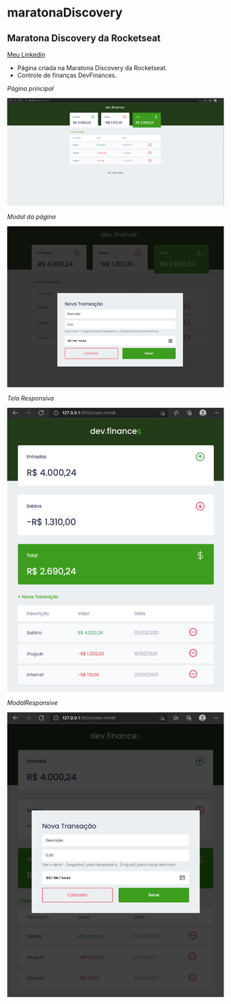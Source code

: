 # maratonaDiscovery
## Maratona Discovery da Rocketseat


[Meu Linkedin](https://www.linkedin.com/in/igorsmenezes/)


- Página criada na Maratona Discovery da Rocketseat.
- Controle de finanças DevFinances. 

_Página principal_

![](https://github.com/ismv00/maratonaDiscovery/blob/master/ImgsSite/site.png)

_Modal da página_

![](https://github.com/ismv00/maratonaDiscovery/blob/master/ImgsSite/modal.png)

_Tela Responsiva_

![](https://github.com/ismv00/maratonaDiscovery/blob/master/ImgsSite/responsive.png)

_ModalResponsive_

![](https://github.com/ismv00/maratonaDiscovery/blob/master/ImgsSite/ResponsiveModal.png)



